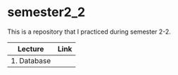 # semester2_2

This is a repository that I practiced during semester 2-2.


| Lecture | Link |
| - | - |
| 1. Database | 